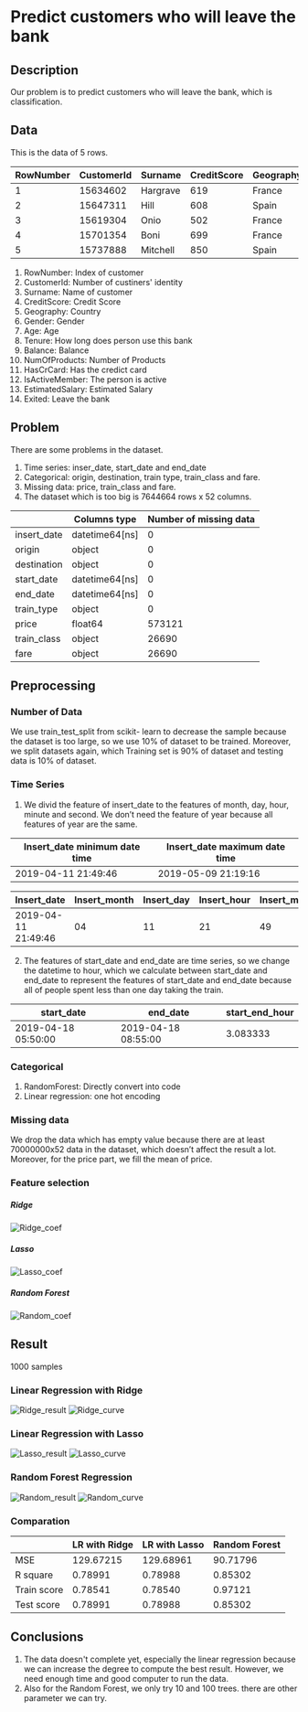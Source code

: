 # Predict customers who will leave the bank

## Description
  Our problem is to predict customers who will leave the bank, which is classification. 

## Data

This is the data of 5 rows.

|RowNumber|CustomerId|Surname|CreditScore|Geography|Gender|Age|Tenure|Balance|NumOfProducts|HasCrCard|IsActiveMember|EstimatedSalary|Exited|
| --- | --- | --- | --- | --- | --- | --- | --- | --- | --- | --- | --- | --- | --- |
|1|15634602|Hargrave|619|France|Female|42|2|0|1|1|1|101348.88|1|
|2|15647311|Hill|608|Spain|Female|41|1|83807.86|1|0|1|112542.58|0|
|3|15619304|Onio|502|France|Female|42|8|159660.8|3|1|0|113931.57|1|
|4|15701354|Boni|699|France|Female|39|1|0|2|0|0|93826.63|0|
|5|15737888|Mitchell|850|Spain|Female|43|2|125510.82|1|1|1|79084.1|0|

1. RowNumber: Index of customer
2. CustomerId: Number of custiners' identity
3. Surname: Name of customer
4. CreditScore: Credit Score 
5. Geography: Country
6. Gender: Gender
7. Age: Age
8. Tenure: How long does person use this bank
9. Balance: Balance
10. NumOfProducts: Number of Products
11. HasCrCard: Has the credict card 
12. IsActiveMember: The person is active
13. EstimatedSalary: Estimated Salary
14. Exited: Leave the bank

## Problem

There are some problems in the dataset. 
1. Time series: inser_date, start_date and end_date 
2. Categorical: origin, destination, train type, train_class and fare.
3. Missing data: price, train_class and fare. 
4. The dataset which is too big is 7644664 rows x 52 columns. 

||Columns type|Number of missing data|
|---|---|---|
|insert_date|datetime64[ns]|0|
|origin|object|0|
|destination|object|0|
|start_date|datetime64[ns]|0|
|end_date|datetime64[ns]|0|
|train_type|object|0|
|price|float64|573121|
|train_class|object|26690|
|fare|object|26690|

## Preprocessing
### Number of Data
  We use train_test_split from scikit- learn to decrease the sample because the dataset is too large, so we use 10% of dataset to be trained. Moreover, we split datasets again, which Training set is 90% of dataset and testing data is 10% of dataset.
### Time Series
  1. We divid the feature of insert_date to the features of month, day, hour, minute and second. We don’t need the feature of year because all features of year are the same.

|Insert_date minimum date time|Insert_date maximum date time|
|---|---|
|2019-04-11 21:49:46|2019-05-09 21:19:16|

|Insert_date|Insert_month|Insert_day|Insert_hour|Insert_min|Insert_sec|
|---|---|---|---|---|---|
|2019-04-11 21:49:46|04|11|21|49|46|

  2. The features of start_date and end_date are time series, so we change the datetime to hour, which we calculate between start_date and end_date to represent the features of start_date and end_date because all of people spent less than one day taking the train.

|start_date|end_date|start_end_hour|
|---|---|---|
|2019-04-18 05:50:00|2019-04-18 08:55:00|3.083333|
  
### Categorical
  1. RandomForest: Directly convert into code
  2. Linear regression: one hot encoding
### Missing data
  We drop the data which has empty value because there are at least 70000000x52 data in the dataset, which doesn’t affect the result a lot. Moreover, for the price part, we fill the mean of price.
### Feature selection
##### Ridge
![Ridge_coef](https://github.com/Martinyeh81/The-Data-Incubator/blob/master/section_1/Image/LR_Ridge_coef.png)
##### Lasso
![Lasso_coef](https://github.com/Martinyeh81/The-Data-Incubator/blob/master/section_1/Image/LR_Lasso_coef.png)
##### Random Forest
![Random_coef](https://github.com/Martinyeh81/The-Data-Incubator/blob/master/section_1/Image/Random_coef.png)

## Result
1000 samples
### Linear Regression with Ridge
![Ridge_result](https://github.com/Martinyeh81/The-Data-Incubator/blob/master/section_1/Image/LR_Ridge_result.png)
![Ridge_curve](https://github.com/Martinyeh81/The-Data-Incubator/blob/master/section_1/Image/LR_Ridge_curve.png)
### Linear Regression with Lasso
![Lasso_result](https://github.com/Martinyeh81/The-Data-Incubator/blob/master/section_1/Image/LR_Lasso_result.png)
![Lasso_curve](https://github.com/Martinyeh81/The-Data-Incubator/blob/master/section_1/Image/LR_Lasso_curve.png)
### Random Forest Regression
![Random_result](https://github.com/Martinyeh81/The-Data-Incubator/blob/master/section_1/Image/Random_result.png)
![Random_curve](https://github.com/Martinyeh81/The-Data-Incubator/blob/master/section_1/Image/Random_curve.png)
### Comparation
||LR with Ridge|LR with Lasso|Random Forest|
| --- | --- | --- | --- |
|MSE|129.67215|129.68961|90.71796|
|R square|0.78991|0.78988|0.85302|
|Train score|0.78541|0.78540|0.97121|
|Test score|0.78991|0.78988|0.85302|

## Conclusions
1. The data doesn't complete yet, especially the linear regression because we can increase the degree to compute the best result. However, we need enough time and good computer to run the data.
2. Also for the Random Forest, we only try 10 and 100 trees. there are other parameter we can try.

